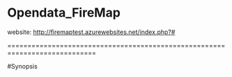 # Opendata_FireMap


website: http://firemaptest.azurewebsites.net/index.php?#

============================================================================

#Synopsis
